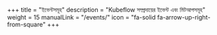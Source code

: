 +++
title =  "ইভেন্টসমূহ"
description = "Kubeflow সম্প্রদায়ের ইভেন্ট এবং মিটআপসমূহ"
weight = 15
manualLink = "/events/"
icon = "fa-solid fa-arrow-up-right-from-square"
+++

